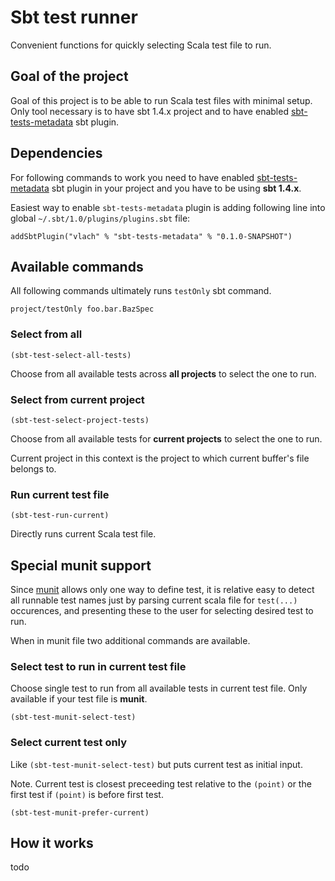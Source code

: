 # Sbt test runner

Convenient functions for quickly selecting Scala test file to run.

## Goal of the project

Goal of this project is to be able to run Scala test files with minimal setup. Only tool necessary is to have sbt 1.4.x project and to have enabled [sbt-tests-metadata](https://github.com/VlachJosef/sbt-tests-metadata) sbt plugin.

## Dependencies

For following commands to work you need to have enabled [sbt-tests-metadata](https://github.com/VlachJosef/sbt-tests-metadata) sbt plugin in your project and you have to be using **sbt 1.4.x**.

Easiest way to enable `sbt-tests-metadata` plugin is adding following line into global `~/.sbt/1.0/plugins/plugins.sbt` file:

```
addSbtPlugin("vlach" % "sbt-tests-metadata" % "0.1.0-SNAPSHOT")
```

## Available commands

All following commands ultimately runs `testOnly` sbt command.

```
project/testOnly foo.bar.BazSpec
```

### Select from all

```elisp
(sbt-test-select-all-tests)
```

Choose from all available tests across **all projects** to select the one to run.


### Select from current project

```elisp
(sbt-test-select-project-tests)
```

Choose from all available tests for **current projects** to select the one to run.

Current project in this context is the project to which current buffer's file belongs to.


### Run current test file

```elisp
(sbt-test-run-current)
```

Directly runs current Scala test file.


## Special munit support

Since [munit](https://scalameta.org/munit/) allows only one way to define test, it is relative easy to detect all runnable test names just by parsing current scala file for `test(...)` occurences, and presenting these to the user for selecting desired test to run.

When in munit file two additional commands are available.

### Select test to run in current test file

Choose single test to run from all available tests in current test file.
Only available if your test file is **munit**.

```elisp
(sbt-test-munit-select-test)
```

### Select current test only

Like `(sbt-test-munit-select-test)` but puts current test as initial input.

Note. Current test is closest preceeding test relative to the `(point)` or the first test if `(point)` is before first test.

```elisp
(sbt-test-munit-prefer-current)
```

## How it works

todo
